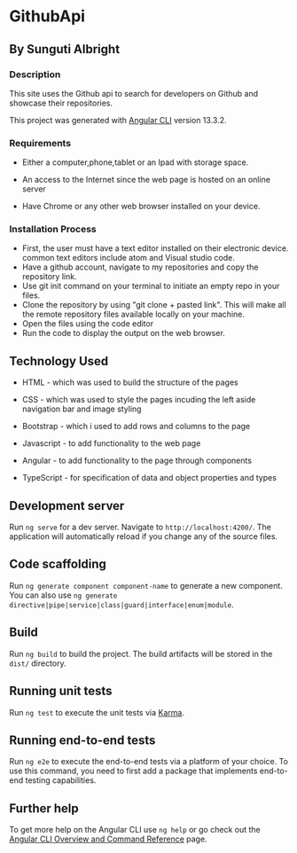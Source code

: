 # GithubApi


## By Sunguti Albright

### Description
<p>This site uses the Github api to search for developers on Github and showcase their repositories.</p>

This project was generated with [Angular CLI](https://github.com/angular/angular-cli) version 13.3.2.

### Requirements
 
 * Either a computer,phone,tablet or an Ipad with storage space.
 
 * An access to the Internet since the web page is hosted on an online server
 * Have Chrome or any other web browser installed on your device.

  ### Installation Process
 
 * First, the user must have a text editor installed on their electronic device. common text editors include atom and Visual studio code.
 * Have a github account, navigate to my repositories and copy the repository link.
 * Use git init command on your terminal to initiate an empty repo in your files.
 * Clone the repository by using "git clone + pasted link". This will make all the remote repository files available locally on your machine.
 * Open the files using the code editor
 *  Run the code to display the output on the web browser.

 ## Technology Used
 * HTML - which was used to build the structure of the pages
 
 * CSS - which was used to style the pages incuding the left aside navigation bar and image styling

 * Bootstrap - which i used to add rows and columns to the page

 * Javascript - to add functionality to the web page

 * Angular - to add functionality to the page through components 

 * TypeScript - for specification of data and object properties and types

## Development server

Run `ng serve` for a dev server. Navigate to `http://localhost:4200/`. The application will automatically reload if you change any of the source files.

## Code scaffolding

Run `ng generate component component-name` to generate a new component. You can also use `ng generate directive|pipe|service|class|guard|interface|enum|module`.

## Build

Run `ng build` to build the project. The build artifacts will be stored in the `dist/` directory.

## Running unit tests

Run `ng test` to execute the unit tests via [Karma](https://karma-runner.github.io).

## Running end-to-end tests

Run `ng e2e` to execute the end-to-end tests via a platform of your choice. To use this command, you need to first add a package that implements end-to-end testing capabilities.

## Further help

To get more help on the Angular CLI use `ng help` or go check out the [Angular CLI Overview and Command Reference](https://angular.io/cli) page.
